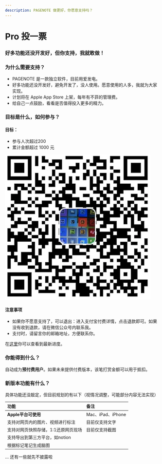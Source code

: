 ```yaml
---
description: PAGENOTE 做更好，你愿意支持吗？
---
```


# Pro 投一票

### **好多功能**还没开发好，但你支持，我就敢做！

### 为什么需要支持？

* PAGENOTE 是一款独立软件，目前用爱发电。
* 好多功能还没开发好，避免开发了，没人使用。愿意使用的人多，我就为大家实现。
* 计划将在 Apple App Store 上架，每年有不菲的管理费。
* 给自己一点鼓励，看看是否值得投入更多的精力。

### 目标是什么，如何参与？

#### 目标：

* 参与人次超过200
* 累计金额超过 1000 元

![&#x4F7F;&#x7528;&#x652F;&#x4ED8;&#x5B9D;&#x3002;&#x63A8;&#x8350;&#x652F;&#x4ED8;18&#x5143;&#x3002;&#x4F60;&#x4E5F;&#x53EF;&#x4EE5;&#x81EA;&#x5B9A;&#x4E49;&#x91D1;&#x989D;](../.gitbook/assets/image%20%2827%29.png)

#### 注意事项

* 如果你不愿意支持了，可以退出：进入支付宝付费详情，点击退款即可。如果没有收到退款，请在微信公众号内联系我。
* 支付时，请留言你的邮箱地址，方便联系你。

在[这里](https://pagenote.cn/pro-plan)你可以查看到最新进度。

### 你能得到什么？

自动成为**预付费用户**。如果未来提供付费版本，该笔打赏金额可以用于抵扣。

### 新版本功能有什么？

具体功能还没敲定，但目前规划的有以下（视情况调整，可能部分内容无法实现）

| 功能 | 备注 |
| :--- | :--- |
| **Apple平台可使用** | Mac、iPad、iPhone |
| 支持对网页内的图片、视频进行标注 | 目前仅支持文字 |
| 支持对网页快照存储，1:1还原网页现场 | 目前仅支持截图 |
| 支持导出到第三方平台，如notion |  |
| 根据标记笔记生成脑图 |  |

... 还有一些就先不披露啦



